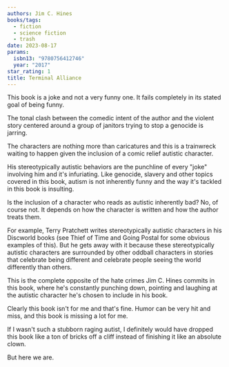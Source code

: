 ```yaml
---
authors: Jim C. Hines
books/tags:
  - fiction
  - science fiction
  - trash
date: 2023-08-17
params:
  isbn13: "9780756412746"
  year: "2017"
star_rating: 1
title: Terminal Alliance
---
```


This book is a joke and not a very funny one. It fails completely in its stated
goal of being funny.

The tonal clash between the comedic intent of the author and the violent story
centered around a group of janitors trying to stop a genocide is jarring.

The characters are nothing more than caricatures and this is a trainwreck
waiting to happen given the inclusion of a comic relief autistic character.

<!--more-->

His stereotypically autistic behaviors are the punchline of every "joke"
involving him and it's infuriating. Like genocide, slavery and other topics
covered in this book, autism is not inherently funny and the way it's tackled in
this book is insulting.

Is the inclusion of a character who reads as autistic inherently bad? No, of
course not. It depends on how the character is written and how the author treats
them.

For example, Terry Pratchett writes stereotypically autistic characters in his
Discworld books (see Thief of Time and Going Postal for some obvious examples of
this). But he gets away with it because these stereotypically autistic
characters are surrounded by other oddball characters in stories that celebrate
being different and celebrate people seeing the world differently than others.

This is the complete opposite of the hate crimes Jim C. Hines commits in this
book, where he's constantly punching down, pointing and laughing at the autistic
character he's chosen to include in his book.

Clearly this book isn't for me and that's fine. Humor can be very hit and miss,
and this book is missing a lot for me.

If I wasn't such a stubborn raging autist, I definitely would have dropped this
book like a ton of bricks off a cliff instead of finishing it like an absolute
clown.

But here we are.
